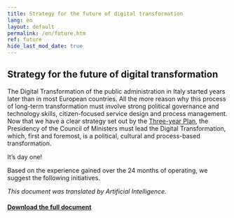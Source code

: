 ```yaml
---
title: Strategy for the future of digital transformation
lang: en
layout: default
permalink: /en/future.htm
ref: future
hide_last_mod_date: true
---
```


## Strategy for the future of digital transformation

The Digital Transformation of the public administration in Italy started years later than in most European countries. All the more reason why this process of long-term transformation must involve strong political governance and technology skills, citizen-focused service design and process management. Now that we have a clear strategy set out by the [Three-year Plan](https://pianotriennale-ict.italia.it/en/), the Presidency of the Council of Ministers must lead the Digital Transformation, which, first and foremost, is a political, cultural and process-based transformation.

It’s day one!

Based on the experience gained over the 24 months of operating, we suggest the following initiatives.

*This document was translated by Artificial Intelligence.*


<script async class="speakerdeck-embed" data-id="6bd011b5789c415d8101f955fa8aef6d" data-ratio="1.41436464088398" src="//speakerdeck.com/assets/embed.js"></script>

#### [Download the full document](/assets/pdf/Report_DigitalTransformationTeam_09_30_2018_recommendations.pdf)


